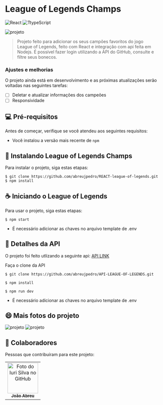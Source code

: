 # League of Legends Champs

![React](https://camo.githubusercontent.com/ab4c3c731a174a63df861f7b118d6c8a6c52040a021a552628db877bd518fe84/68747470733a2f2f696d672e736869656c64732e696f2f62616467652f72656163742d2532333230323332612e7376673f7374796c653d666f722d7468652d6261646765266c6f676f3d7265616374266c6f676f436f6c6f723d253233363144414642)
![TtypeScript](https://camo.githubusercontent.com/ee71fcc1aa3d059265517741dffc4161922fd744377e7a5f07c43381d0aa9aac/68747470733a2f2f696d672e736869656c64732e696f2f62616467652f747970657363726970742d2532333030374143432e7376673f7374796c653d666f722d7468652d6261646765266c6f676f3d74797065736372697074266c6f676f436f6c6f723d7768697465)


<img src="https://user-images.githubusercontent.com/78066198/156949783-f15ab27c-b7f3-475e-8737-9097c09d2eec.png" alt="projeto">

> Projeto feito para adicionar os seus campões favoritos do jogo League of Legends, feito com React e integração com api feita em Nodejs.
> É possível fazer login utilizando a API do GitHub, consulte e filtre seus bonecos.

### Ajustes e melhorias

O projeto ainda está em desenvolvimento e as próximas atualizações serão voltadas nas seguintes tarefas:

- [ ] Deletar e atualizar informações dos campeões
- [ ] Responsividade

## 💻 Pré-requisitos

Antes de começar, verifique se você atendeu aos seguintes requisitos:
* Você instalou a versão mais recente de `npm`

## 🚀 Instalando League of Legends Champs

Para instalar o projeto, siga estas etapas:

```
$ git clone https://github.com/abreujpedro/REACT-league-of-legends.git
$ npm install
```

## ☕ Iniciando o League of Legends

Para usar o projeto, siga estas etapas:

```
$ npm start
```

* É necessário adicionar as chaves no arquivo template de .env

## 📝 Detalhes da API

O projeto foi feito utlizando a seguinte api: [API LINK](https://github.com/abreujpedro/API-LEAGUE-OF-LEGENDS)

Faça o clone da API

```
$ git clone https://github.com/abreujpedro/API-LEAGUE-OF-LEGENDS.git

$ npm install

$ npm run dev

```
* É necessário adicionar as chaves no arquivo template de .env


## 😄 Mais fotos do projeto

<img src="https://user-images.githubusercontent.com/78066198/156948754-740a9413-eaa6-4eed-8886-42b8ee77aac1.png" alt="projeto">
<img src="https://user-images.githubusercontent.com/78066198/156949788-cf6f5619-bb4a-4ff9-b718-5a73c61c2d88.png" alt="projeto">

## 🤝 Colaboradores

Pessoas que contribuíram para este projeto:

<table>
  <tr>
    <td align="center">
      <a href="#">
        <img src="https://avatars.githubusercontent.com/u/78066198?v=4" width="100px;" alt="Foto do Iuri Silva no GitHub"/><br>
        <sub>
          <b>João Abreu</b>
        </sub>
      </a>
    </td>
</table>
